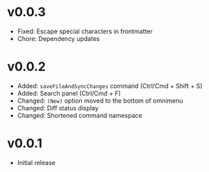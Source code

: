 # v0.0.3

- Fixed: Escape special characters in frontmatter
- Chore: Dependency updates

# v0.0.2

- Added: `saveFileAndSyncChanges` command (Ctrl/Cmd + Shift + S)
- Added: Search panel (Ctrl/Cmd + F)
- Changed: `(New)` option moved to the bottom of omnimenu
- Changed: Diff status display
- Changed: Shortened command namespace

# v0.0.1

- Initial release
